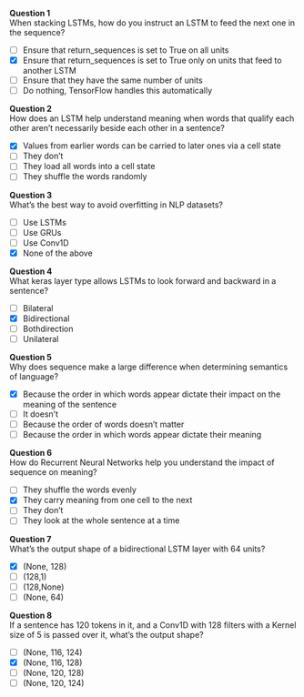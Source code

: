 **Question 1**<br>
When stacking LSTMs, how do you instruct an LSTM to feed the next one in the sequence?
- [ ] Ensure that return_sequences is set to True on all units
- [x] Ensure that return_sequences is set to True only on units that feed to another LSTM
- [ ] Ensure that they have the same number of units
- [ ] Do nothing, TensorFlow handles this automatically

**Question 2**<br>
How does an LSTM help understand meaning when words that qualify each other aren’t necessarily beside each other in a sentence?
- [x] Values from earlier words can be carried to later ones via a cell state
- [ ] They don’t
- [ ] They load all words into a cell state
- [ ] They shuffle the words randomly

**Question 3**<br>
What’s the best way to avoid overfitting in NLP datasets?
- [ ] Use LSTMs
- [ ] Use GRUs
- [ ] Use Conv1D
- [x] None of the above

**Question 4**<br>
What keras layer type allows LSTMs to look forward and backward in a sentence?
- [ ] Bilateral
- [x] Bidirectional
- [ ] Bothdirection
- [ ] Unilateral

**Question 5**<br>
Why does sequence make a large difference when determining semantics of language?
- [x] Because the order in which words appear dictate their impact on the meaning of the sentence
- [ ] It doesn’t
- [ ] Because the order of words doesn’t matter
- [ ] Because the order in which words appear dictate their meaning

**Question 6**<br>
How do Recurrent Neural Networks help you understand the impact of sequence on meaning?
- [ ] They shuffle the words evenly
- [x] They carry meaning from one cell to the next
- [ ] They don’t
- [ ] They look at the whole sentence at a time

**Question 7**<br>
What’s the output shape of a bidirectional LSTM layer with 64 units?
- [x] (None, 128)
- [ ] (128,1)
- [ ] (128,None)
- [ ] (None, 64)

**Question 8**<br>
If a sentence has 120 tokens in it, and a Conv1D with 128 filters with a Kernel size of 5 is passed over it, what’s the output shape?
- [ ] (None, 116, 124)
- [x] (None, 116, 128)
- [ ] (None, 120, 128)
- [ ] (None, 120, 124)
